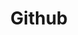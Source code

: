 ---
title: "Github"
hidden: false
link: "https://github.com/copperdevs"
displayText: "copperdevs"
randomResult: false
icon: "fa-brands fa-github"
---